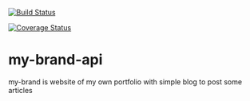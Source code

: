 [![Build Status](https://travis-ci.com/Habinezajanvier/my-brand-api.svg?branch=develop)](https://travis-ci.com/Habinezajanvier/my-brand-api)

[![Coverage Status](https://coveralls.io/repos/github/Habinezajanvier/my-brand-api/badge.svg?branch=develop)](https://coveralls.io/github/Habinezajanvier/my-brand-api?branch=develop)

# my-brand-api

my-brand is website of my own portfolio with simple blog to post some articles
